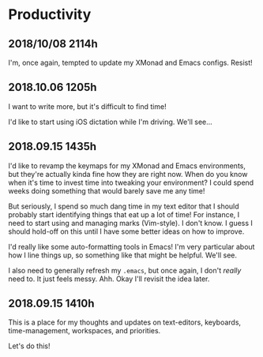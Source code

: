 
# Productivity

## 2018/10/08 2114h 

I'm, once again, tempted to update my XMonad and Emacs configs. Resist!

## 2018.10.06 1205h 

I want to write more, but it's difficult to find time!

I'd like to start using iOS dictation while I'm driving. We'll see...

## 2018.09.15 1435h 

I'd like to revamp the keymaps for my XMonad and Emacs environments, but they're actually kinda fine how they are right now. When do you know when it's time to invest time into tweaking your environment? I could spend weeks doing something that would barely save me any time!

But seriously, I spend so much dang time in my text editor that I should probably start identifying things that eat up a lot of time! For instance, I need to start using and managing marks (Vim-style). I don't know. I guess I should hold-off on this until I have some better ideas on how to improve.

I'd really like some auto-formatting tools in Emacs! I'm very particular about how I line things up, so something like that might be helpful. We'll see.

I also need to generally refresh my `.emacs`, but once again, I don't _really_ need to. It just feels messy. Ahh. Okay I'll revisit the idea later.

## 2018.09.15 1410h

This is a place for my thoughts and updates on text-editors, keyboards, time-management, workspaces, and priorities.

Let's do this!
